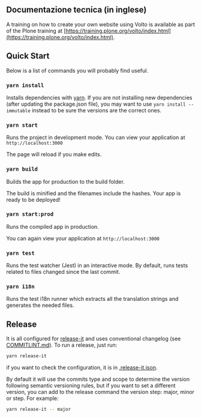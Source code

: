 ## Documentazione tecnica (in inglese)

A training on how to create your own website using Volto is available as part of the Plone training at [https://training.plone.org/volto/index.html](https://training.plone.org/volto/index.html).

## Quick Start

Below is a list of commands you will probably find useful.

### `yarn install`

Installs dependencies with [yarn](https://yarnpkg.com/).
If you are not installing new dependencies (after updating the package.json file), you may want to use `yarn install --immutable` instead to be sure the versions are the correct ones.

### `yarn start`

Runs the project in development mode.
You can view your application at `http://localhost:3000`

The page will reload if you make edits.

### `yarn build`

Builds the app for production to the build folder.

The build is minified and the filenames include the hashes.
Your app is ready to be deployed!

### `yarn start:prod`

Runs the compiled app in production.

You can again view your application at `http://localhost:3000`

### `yarn test`

Runs the test watcher (Jest) in an interactive mode.
By default, runs tests related to files changed since the last commit.

### `yarn i18n`

Runs the test i18n runner which extracts all the translation strings and
generates the needed files.

## Release

It is all configured for [release-it](https://github.com/release-it/release-it) and uses conventional changelog (see [COMMITLINT.md](./COMMITLINT.md)).
To run a release, just run:

```bash
yarn release-it
```

if you want to check the configuration, it is in [.release-it.json](./.release-it.json).

By default it will use the commits type and scope to determine the version following semantic versioning rules, but if you want to set a different version, you can add to the release command the version step: major, minor or step.
For example:

```bash
yarn release-it -- major
```

